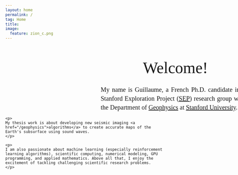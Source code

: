 ```yaml
---
layout: home
permalink: /
tag: Home
title:
image:
  feature: zion_c.png
---
```

<style>
  p{
  text-align:justify;
  font-family: Calibri;
  margin-left: 300px;
  font-size: 20px;
  width: 470px;
  line-height:1.4;
  margin-bottom: -0.0em;
  }
</style>

<style media="all and (max-width: 900px)">
  p{
  background-color: yellow;
  }
</style>

<body>
    <p style="text-align:center; font-family: Calibri; font-size: 50px;">Welcome!</p>
    <p>
        My name is Guillaume, a French Ph.D. candidate in the Stanford Exploration Project (<a href="/sep">SEP</a>) research group within the Department of <a href="https://earth.stanford.edu/geophysics" target="_blank">Geophysics</a> at <a href="https://www.stanford.edu" target="_blank">Stanford University</a>.  
    </p>

    <p>
    My thesis work is about developing new seismic imaging <a href="/geophysics">algorithms</a> to create accurate maps of the Earth's subsurface using sound waves.
    </p>    

    <p>
    I am also passionate about machine learning (especially reinforcement learning algorithms), scientific computing, numerical modeling, GPU programming, and applied mathematics. Above all that, I enjoy the excitement of tackling challenging scientific research problems.
    </p>    

</body>
